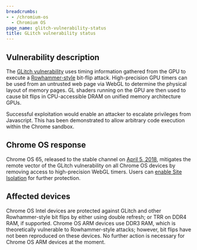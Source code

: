 ```yaml
---
breadcrumbs:
- - /chromium-os
  - Chromium OS
page_name: glitch-vulnerability-status
title: GLitch vulnerability status
---
```


## Vulnerability description

The [GLitch
vulnerability](https://www.vusec.net/wp-content/uploads/2018/05/glitch.pdf) uses
timing information gathered from the GPU to execute a
[Rowhammer-style](https://en.wikipedia.org/wiki/Row_hammer) bit-flip attack.
High-precision GPU timers can be used from an untrusted web page via WebGL to
determine the physical layout of memory pages. GL shaders running on the GPU are
then used to cause bit flips in CPU-accessible DRAM on unified memory
architecture GPUs.

Successful exploitation would enable an attacker to escalate privileges from
Javascript. This has been demonstrated to allow arbitrary code execution within
the Chrome sandbox.

## Chrome OS response

Chrome OS 65, released to the stable channel on [April 5,
2018](https://chromereleases.googleblog.com/2018/04/stable-channel-update-for-chrome-os.html),
mitigates the remote vector of the GLitch vulnerability on all Chrome OS devices
by removing access to high-precision WebGL timers. Users can [enable Site
Isolation](http://www.chromium.org/Home/chromium-security/site-isolation) for
further protection.

## Affected devices

Chrome OS Intel devices are protected against GLitch and other Rowhammer-style
bit flips by either using double refresh; or TRR on DDR4 RAM, if supported.
Chrome OS ARM devices use DDR3 RAM, which is theoretically vulnerable to
Rowhammer-style attacks; however, bit flips have not been reproduced on these
devices. No further action is necessary for Chrome OS ARM devices at the moment.